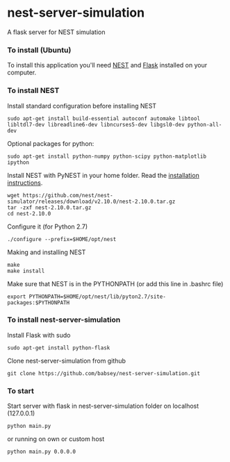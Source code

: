 # nest-server-simulation
A flask server for NEST simulation


### To install (Ubuntu)

To install this application you'll need [NEST](http://www.nest-simulator.org/) and [Flask](http://flask.pocoo.org) installed on your computer.

### To install NEST

Install standard configuration before installing NEST
```
sudo apt-get install build-essential autoconf automake libtool libltdl7-dev libreadline6-dev libncurses5-dev libgsl0-dev python-all-dev
```

Optional packages for python:
```
sudo apt-get install python-numpy python-scipy python-matplotlib ipython
```

Install NEST with PyNEST in your home folder.
Read the [installation instructions](http://www.nest-simulator.org/installation/).

```
wget https://github.com/nest/nest-simulator/releases/download/v2.10.0/nest-2.10.0.tar.gz
tar -zxf nest-2.10.0.tar.gz
cd nest-2.10.0
```

Configure it (for Python 2.7)
```
./configure --prefix=$HOME/opt/nest
```

Making and installing NEST
```
make
make install
```

Make sure that NEST is in the PYTHONPATH (or add this line in .bashrc file)
```
export PYTHONPATH=$HOME/opt/nest/lib/pyton2.7/site-packages:$PYTHONPATH
```

### To install nest-server-simulation

Install Flask with sudo
```
sudo apt-get install python-flask
```

Clone nest-server-simulation from github
```
git clone https://github.com/babsey/nest-server-simulation.git
```

### To start

Start server with flask in nest-server-simulation folder on localhost (127.0.0.1)
```
python main.py
```

or running on own or custom host
```
python main.py 0.0.0.0
```
